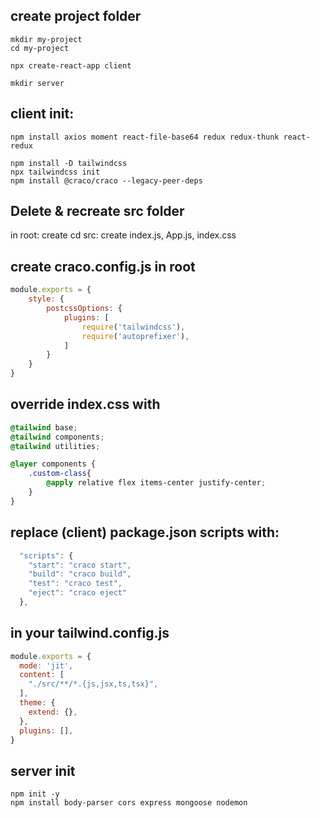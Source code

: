 ## create project folder

```
mkdir my-project
cd my-project
```

```
npx create-react-app client
```

```
mkdir server
```

## client init:
```
npm install axios moment react-file-base64 redux redux-thunk react-redux

npm install -D tailwindcss
npx tailwindcss init
npm install @craco/craco --legacy-peer-deps
```
## Delete & recreate src folder
in root: create
cd src: create index.js, App.js, index.css


## create craco.config.js in root

```js
module.exports = {
    style: {
        postcssOptions: {
            plugins: [
                require('tailwindcss'),
                require('autoprefixer'),
            ]
        }
    }
}
```

## override index.css with 
```css
@tailwind base;
@tailwind components;
@tailwind utilities;

@layer components {
    .custom-class{
        @apply relative flex items-center justify-center;
    }
}
```

## replace (client) package.json scripts with:

```js
  "scripts": {
    "start": "craco start",
    "build": "craco build",
    "test": "craco test",
    "eject": "craco eject"
  },
```

## in your tailwind.config.js

```js
module.exports = {
  mode: 'jit',
  content: [
    "./src/**/*.{js,jsx,ts,tsx}",
  ],
  theme: {
    extend: {},
  },
  plugins: [],
}

```


## server init
```
npm init -y
npm install body-parser cors express mongoose nodemon       
```
